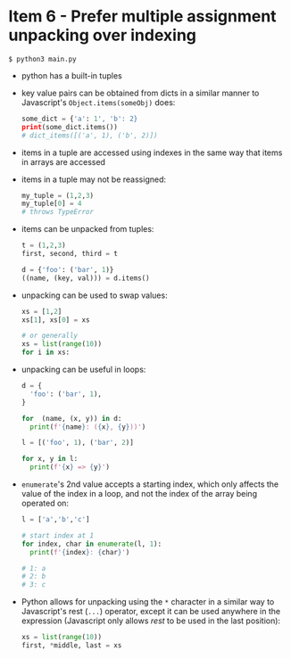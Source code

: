 # Item 6 - Prefer multiple assignment unpacking over indexing

```
$ python3 main.py
```

- python has a built-in tuples
- key value pairs can be obtained from dicts in a similar manner to Javascript's
  `Object.items(someObj)` does:

  ```python
  some_dict = {'a': 1', 'b': 2}
  print(some_dict.items())
  # dict_items([('a', 1), ('b', 2)])
  ```
- items in a tuple are accessed using indexes in the same way that items in
  arrays are accessed
- items in a tuple may not be reassigned:

  ```python
  my_tuple = (1,2,3)
  my_tuple[0] = 4
  # throws TypeError
  ```
- items can be unpacked from tuples:

  ```python
  t = (1,2,3)
  first, second, third = t

  d = {'foo': ('bar', 1)}
  ((name, (key, val))) = d.items()
  ```
- unpacking can be used to swap values:

  ```python
  xs = [1,2]
  xs[1], xs[0] = xs

  # or generally
  xs = list(range(10))
  for i in xs:

  ```
- unpacking can be useful in loops:

  ```python
  d = {
    'foo': ('bar', 1),
  }

  for  (name, (x, y)) in d:
    print(f'{name}: ({x}, {y}))')

  l = [('foo', 1), ('bar', 2)]

  for x, y in l:
    print(f'{x} => {y}')
  ```
- `enumerate`'s 2nd value accepts a starting index, which only affects the value
  of the index in a loop, and not the index of the array being operated on:

  ```python
  l = ['a','b','c']

  # start index at 1
  for index, char in enumerate(l, 1):
    print(f'{index}: {char}')

  # 1: a
  # 2: b
  # 3: c
  ```
- Python allows for unpacking using the `*` character in a similar way to
  Javascript's rest (`...`) operator, except it can be used anywhere in the
  expression (Javascript only allows _rest_ to be used in the last position):

  ```python
  xs = list(range(10))
  first, *middle, last = xs
  ```
